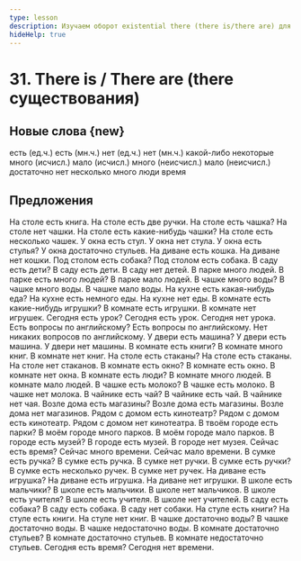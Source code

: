 ```yaml
---
type: lesson
description: Изучаем оборот existential there (there is/there are) для описания наличия или отсутствия предметов, с вопросами и отрицаниями.
hideHelp: true
---
```


# 31. There is / There are (there существования)

## Новые слова {new}

есть (ед.ч.)
есть (мн.ч.)
нет (ед.ч.)
нет (мн.ч.)
какой-либо
некоторые
много (исчисл.)
мало (исчисл.)
много (неисчисл.)
мало (неисчисл.)
достаточно
нет
несколько
много
люди
время

## Предложения

На столе есть книга.
На столе есть две ручки.
На столе есть чашка?
На столе нет чашки.
На столе есть какие-нибудь чашки?
На столе есть несколько чашек.
У окна есть стул.
У окна нет стула.
У окна есть стулья?
У окна достаточно стульев.
На диване есть кошка.
На диване нет кошки.
Под столом есть собака?
Под столом есть собака.
В саду есть дети?
В саду есть дети.
В саду нет детей.
В парке много людей.
В парке есть много людей?
В парке мало людей.
В чашке много воды?
В чашке много воды.
В чашке мало воды.
На кухне есть какая-нибудь еда?
На кухне есть немного еды.
На кухне нет еды.
В комнате есть какие-нибудь игрушки?
В комнате есть игрушки.
В комнате нет игрушек.
Сегодня есть урок?
Сегодня есть урок.
Сегодня нет урока.
Есть вопросы по английскому?
Есть вопросы по английскому.
Нет никаких вопросов по английскому.
У двери есть машина?
У двери есть машина.
У двери нет машины.
В комнате есть книги?
В комнате много книг.
В комнате нет книг.
На столе есть стаканы?
На столе есть стаканы.
На столе нет стаканов.
В комнате есть окно?
В комнате есть окно.
В комнате нет окна.
В комнате есть люди?
В комнате много людей.
В комнате мало людей.
В чашке есть молоко?
В чашке есть молоко.
В чашке нет молока.
В чайнике есть чай?
В чайнике есть чай.
В чайнике нет чая.
Возле дома есть магазины?
Возле дома есть магазины.
Возле дома нет магазинов.
Рядом с домом есть кинотеатр?
Рядом с домом есть кинотеатр.
Рядом с домом нет кинотеатра.
В твоём городе есть парки?
В моём городе много парков.
В моём городе мало парков.
В городе есть музей?
В городе есть музей.
В городе нет музея.
Сейчас есть время?
Сейчас много времени.
Сейчас мало времени.
В сумке есть ручка?
В сумке есть ручка.
В сумке нет ручки.
В сумке есть ручки?
В сумке есть несколько ручек.
В сумке нет ручек.
На диване есть игрушка?
На диване есть игрушка.
На диване нет игрушки.
В школе есть мальчики?
В школе есть мальчики.
В школе нет мальчиков.
В школе есть учителя?
В школе есть учителя.
В школе нет учителей.
В саду есть собака?
В саду есть собака.
В саду нет собаки.
На стуле есть книги?
На стуле есть книги.
На стуле нет книг.
В чашке достаточно воды?
В чашке достаточно воды.
В чашке недостаточно воды.
В комнате достаточно стульев?
В комнате достаточно стульев.
В комнате недостаточно стульев.
Сегодня есть время?
Сегодня нет времени.
